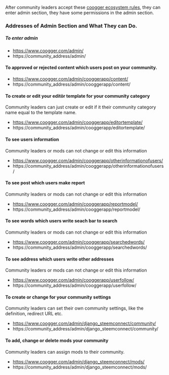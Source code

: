 After community leaders accept these [coogger ecosystem rules](https://github.com/coogger/coogger/blob/super-coogger/RULES.md), 
they can enter admin section, they have some permissions in the admin section.

### Addresses of Admin Section and What They can Do.
##### To enter admin
- https://www.coogger.com/admin/
- https://community_address/admin/

#### To approved or rejected content which users post on your community.
- https://www.coogger.com/admin/cooggerapp/content/
- https://community_address/admin/cooggerapp/content/

#### To create or edit your editör template for your community category
Community leaders can just create or edit if it their community category name equal to the template name.

- https://www.coogger.com/admin/cooggerapp/editortemplate/
- https://community_address/admin/cooggerapp/editortemplate/

#### To see users information
Community leaders or mods can not change or edit this information

- https://www.coogger.com/admin/cooggerapp/otherinformationofusers/
- https://community_address/admin/cooggerapp/otherinformationofusers/

#### To see post which users make report
Community leaders or mods can not change or edit this information

- https://www.coogger.com/admin/cooggerapp/reportmodel/
- https://community_address/admin/cooggerapp/reportmodel/

#### To see words which users write seach bar to search
Community leaders or mods can not change or edit this information

- https://www.coogger.com/admin/cooggerapp/searchedwords/
- https://community_address/admin/cooggerapp/searchedwords/

#### To see address which users write other addresses
Community leaders or mods can not change or edit this information

- https://www.coogger.com/admin/cooggerapp/userfollow/
- https://community_address/admin/cooggerapp/userfollow/

#### To create or change for your community settings
Community leaders can set their own community settings, like the definition, redirect URL etc.

- https://www.coogger.com/admin/django_steemconnect/community/
- https://community_address/admin/django_steemconnect/community/

#### To add, change or delete mods your community
Community leaders can assign mods to their community.

- https://www.coogger.com/admin/django_steemconnect/mods/
- https://community_address/admin/django_steemconnect/mods/
